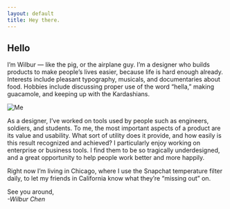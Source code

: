 ```yaml
---
layout: default
title: Hey there.
---
```


## Hello

I’m Wilbur — like the pig, or the airplane guy. I’m a designer who builds products to make people’s lives easier, because life is hard enough already. Interests include pleasant typography, musicals, and documentaries about food. Hobbies include discussing proper use of the word “hella,” making guacamole, and keeping up with the Kardashians.

![Me](/files/IMG_2154.png "Me!")

As a designer, I’ve worked on tools used by people such as engineers, soldiers, and students. To me, the most important aspects of a product are its value and usability. What sort of utility does it provide, and how easily is this result recognized and achieved? I particularly enjoy working on enterprise or business tools. I find them to be so tragically underdesigned, and a great opportunity to help people work better and more happily. 

Right now I’m living in Chicago, where I use the Snapchat temperature filter daily, to let my friends in California know what they’re “missing out” on. 


See you around,<br><i>-Wilbur Chen</i>








